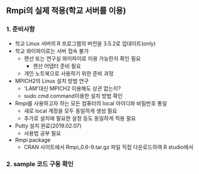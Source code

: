 ## Rmpi의 실제 적용(학교 서버를 이용)

### 1. 준비사항
- 학교 Linux 서버의 R 프로그램의 버전을 3.5.2로 업데이트(only)
- 학교 와이파이로는 서버 접속 불가
	+ 랜선 또는 연구실 와이파이로 이용 가능한지 확인 필요
		* 랜선 어댑터 준비 필요
	+ 개인 노트북으로 사용하기 위한 준비 과정
- MPICH2의 Linux 설치 방법 연구
	+ 'LAM'대신 MPICH2 이용해도 상관 없는지?
	+ sudo cmd command이용한 설치 방법 확인
- Rmpi를 사용하고자 하는 모든 컴퓨터의 local 아이디와 비밀번호 통일
	+ 새로 local 계정을 모두 동일하게 생성 필요
	+ 추가로 설치에 필요한 설정 등도 동일하게 적용 필요
- Putty 설치 완료(2019.02.07)
	+ 사용법 공부 필요
- Rmpi package
	+ CRAN 사이트에서 Rmpi_0.6-9.tar.gz 파일 직접 다운로드하여 R studio에서 

### 2. sample 코드 구동 확인
